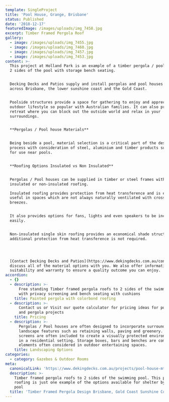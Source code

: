 ```yaml
---
template: SingleProject
title: 'Pool House, Grange, Brisbane'
status: Published
date: '2018-12-17'
featuredImage: /images/uploads/img_7458.jpg
excerpt: Timber Framed Pergola Roof
gallery:
  - image: /images/uploads/img_7455.jpg
  - image: /images/uploads/img_7460.jpg
  - image: /images/uploads/img_7457.jpg
  - image: /images/uploads/img_7453.jpg
content: >-
  This project at Holland Park is an example of a timber pergola / pool house on
  2 sides of the pool with storage bench seating. 


  Decking Decks and Patios supply and install pergolas and pool houses all
  across Brisbane, the lower sunshine coast and the Gold Coast.


  Poolside structures provide a space for gathering to enjoy and appreciate the
  outdoor lifestyle so popular with Australian families. It can also provide a
  retreat where you can block out the outside world and relax in your
  surroundings.


  **Pergolas / Pool house Materials**


  Being beside a pool, material selection is a critical part of the design
  process with consideration of steel, aluminium and timber products suitable
  for use near pools. 


  **Roofing Options Insulated vs Non Insulated**


  Pergolas / Pool houses can be supplied in timber or steel frames with
  insulated or non-insulated roofing.

  Insulated roofing provides protection from heat transference and is especially
  useful in spaces which are not always naturally ventilated with cross
  breezes. 


  It also provides options for fans, lights and even speakers to be incorporated
  easily. 


  Non-insulated single skin roofing provides an economical shade structure where
  additional protection from heat transference is not required.




  [Contact Decking Decks and Patios](https://www.dekingdecks.com.au/contact/) to
  discuss all of the material options with you. We also offer information around
  suitability and warranty to ensure a quality outcome you can enjoy.
accordion:
  - {}
  - description: >-
      Free standing Timber framed pergola roofs to 2 sides of the swimming pool
      with privacy screening and bench seating with cushions
    title: Painted pergola with colorbond roofing
  - description: >-
      Contact us or Visit our quote calculator for pricing ideas for pool house
      and pergola projects
    title: Pricing
  - description: >-
      Pergolas / Pool houses are often designed to incorporate surround
      landscape features such as retaining walls, paving and greenery. Privacy
      screens are often included to create a visually protected environment when
      in a residential setting. Storage boxes, bars and benches are common
      elements often considered in outdoor entertaining spaces.
    title: Landscaping Options
categories:
  - category: Gazebos & Outdoor Rooms
meta:
  canonicalLink: 'https://www.dekingdecks.com.au/projects/pool-house-mt-gravatt-brisbane/'
  description: >-
    Timber framed pergola roofs to 2 sides of the swimming pool. This poolside
    roofing is just one example of the options available for shelter by your
    pool
  title: 'Timber Framed Pergola Design Brisbane, Gold Coast Sunshine Coast '
---
```


